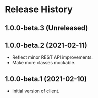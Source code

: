 # Release History

## 1.0.0-beta.3 (Unreleased)

## 1.0.0-beta.2 (2021-02-11)
- Reflect minor REST API improvements.
- Make more classes mockable.

## 1.0.0-beta.1 (2021-02-10)
- Initial version of client.
